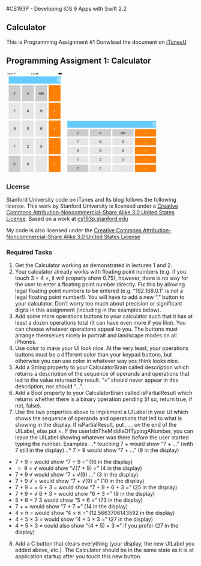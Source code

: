 #CS193P - Developing iOS 9 Apps with Swift 2.2

## Calculator 
This is Programming Assignment #1
Donwload the document on [iTunesU]( http://apple.co/1OapOAg)


## Programming Assigment 1: Calculator
<img src="https://github.com/oliverbarreto/CS193p2016_Calculator1/blob/master/Calculator1.png" width= "30%">
<img src="https://github.com/oliverbarreto/CS193p2016_Calculator1/blob/master/Calculator2.png" width="50%">

### License
Stanford University code on iTunes and Its blog follows the following license. This work by Stanford University is licensed under a [Creative Commons Attribution-Noncommercial-Share Alike 3.0 United States License](http://creativecommons.org/licenses/by-nc-sa/3.0/us/). Based on a work at [cs193p.stanford.edu](http://cs193p.stanford.edu/)

My code is also licensed under the [Creative Commons Attribution-Noncommercial-Share Alike 3.0 United States License](http://creativecommons.org/licenses/by-nc-sa/3.0/us/)
<!---
![Calculator](https://github.com/oliverbarreto/CS193p2016_Calculator1/blob/master/Calculator1.png "Logo Title Text 1")
-->


### Required Tasks
1. Get the Calculator working as demonstrated in lectures 1 and 2.
2. Your calculator already works with floating point numbers (e.g. if you touch 3 ÷ 4 =, it will properly show 0.75), however, there is no way for the user to enter a floating point number directly. Fix this by allowing legal floating point numbers to be entered (e.g. “192.168.0.1” is not a legal floating point number!). You will have to add a new “.” button to your calculator. Don’t worry too much about precision or significant digits in this assignment (including in the examples below).
3. Add some more operations buttons to your calculator such that it has at least a dozen operations total (it can have even more if you like). You can choose whatever operations appeal to you. The buttons must arrange themselves nicely in portrait and landscape modes on all iPhones.
4. Use color to make your UI look nice. At the very least, your operations buttons must be a different color than your keypad buttons, but otherwise you can use color in whatever way you think looks nice.
5. Add a String property to your CalculatorBrain called description which returns a description of the sequence of operands and operations that led to the value returned by result. “=“ should never appear in this description, nor should “...”.
6. Add a Bool property to your CalculatorBrain called isPartialResult which returns whether there is a binary operation pending (if so, return true, if not, false).
7. Use the two properties above to implement a UILabel in your UI which shows the sequence of operands and operations that led to what is showing in the display. If isPartialResult, put . . . on the end of the UILabel, else put =. If the userIsInTheMiddleOfTypingANumber, you can leave the UILabel showing whatever was there before the user started typing the number. Examples:
..* touching 7 + would show “7 + ...” (with 7 still in the display)
..* 7 + 9 would show “7 + ...” (9 in the display)
* 7 + 9 = would show “7 + 9 =” (16 in the display)
* + 9 = √ would show “√(7 + 9) =” (4 in the display)
* 7 + 9 √ would show “7 + √(9) ...” (3 in the display)
* 7 + 9 √ = would show “7 + √(9) =“ (10 in the display)
* 7 + 9 = + 6 + 3 = would show “7 + 9 + 6 + 3 =” (25 in the display)
* 7 + 9 = √ 6 + 3 = would show “6 + 3 =” (9 in the display)
* 5 + 6 = 7 3 would show “5 + 6 =” (73 in the display)
* 7 + = would show “7 + 7 =” (14 in the display)
* 4 × π = would show “4 × π =“ (12.5663706143592 in the display)
* 4 + 5 × 3 = would show “4 + 5 × 3 =” (27 in the display)
* 4 + 5 × 3 = could also show “(4 + 5) × 3 =” if you prefer (27 in the display)


8. Add a C button that clears everything (your display, the new UILabel you added above, etc.). The Calculator should be in the same state as it is at application startup after you touch this new button.